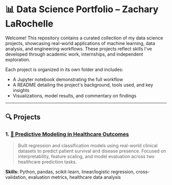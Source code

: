 # 📊 Data Science Portfolio – Zachary LaRochelle

Welcome! This repository contains a curated collection of my data science projects, showcasing real-world applications of machine learning, data analysis, and engineering workflows. These projects reflect skills I've developed through academic work, internships, and independent exploration.

Each project is organized in its own folder and includes:
- A Jupyter notebook demonstrating the full workflow
- A README detailing the project's background, tools used, and key insights
- Visualizations, model results, and commentary on findings

---

## 🔍 Projects

### 1. [🏥 Predictive Modeling in Healthcare Outcomes](./healthcare-prediction-project/)
> Built regression and classification models using real-world clinical datasets to predict patient survival and disease presence. Focused on interpretability, feature scaling, and model evaluation across two healthcare prediction tasks.

**Skills:** Python, pandas, scikit-learn, linear/logistic regression, cross-validation, evaluation metrics, healthcare data analysis

